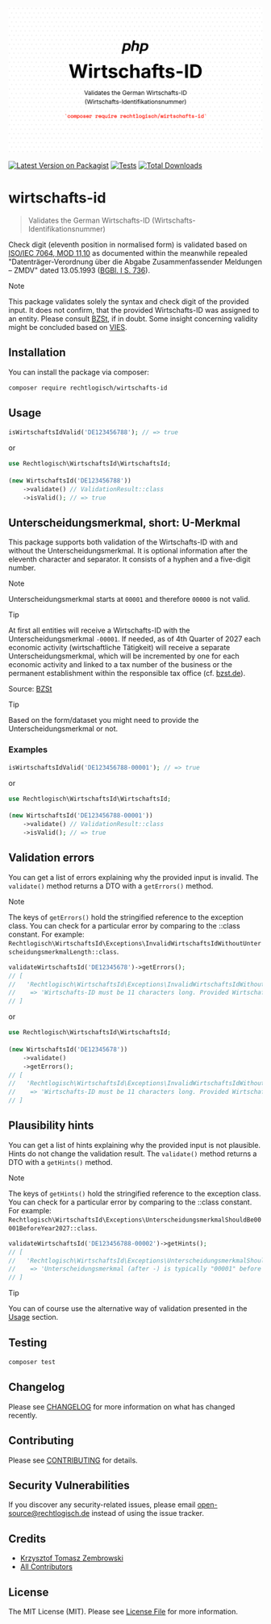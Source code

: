 ![Recht logisch Wirtschafts-ID banner image](rechtlogisch-wirtschafts-id-banner.png)

[![Latest Version on Packagist](https://img.shields.io/packagist/v/rechtlogisch/wirtschafts-id.svg?style=flat-square)](https://packagist.org/packages/rechtlogisch/wirtschafts-id)
[![Tests](https://github.com/rechtlogisch/wirtschafts-id/actions/workflows/run-tests.yml/badge.svg?branch=main)](https://github.com/rechtlogisch/wirtschafts-id/actions/workflows/run-tests.yml)
[![Total Downloads](https://img.shields.io/packagist/dt/rechtlogisch/wirtschafts-id.svg?style=flat-square)](https://packagist.org/packages/rechtlogisch/wirtschafts-id)

# wirtschafts-id

> Validates the German Wirtschafts-ID (Wirtschafts-Identifikationsnummer)

Check digit (eleventh position in normalised form) is validated based on [ISO/IEC 7064, MOD 11,10](https://www.iso.org/standard/31531.html) as documented within the meanwhile repealed "Datenträger-Verordnung über die Abgabe Zusammenfassender Meldungen – ZMDV" dated 13.05.1993 ([BGBl. I S. 736](https://www.bgbl.de/xaver/bgbl/start.xav?start=%2F%2F*%5B%40attr_id%3D%27bgbl193s0726.pdf%27%5D#__bgbl__%2F%2F*%5B%40attr_id%3D%27bgbl193s0726.pdf%27%5D__1720528216746)).

> [!NOTE]
> This package validates solely the syntax and check digit of the provided input. It does not confirm, that the provided Wirtschafts-ID was assigned to an entity. Please consult [BZSt](https://www.bzst.de/DE/Unternehmen/Identifikationsnummern/Wirtschafts-Identifikationsnummer/wirtschaftsidentifikationsnummer_node.html), if in doubt. Some insight concerning validity might be concluded based on [VIES](https://ec.europa.eu/taxation_customs/vies/).

## Installation

You can install the package via composer:

```bash
composer require rechtlogisch/wirtschafts-id
```

## Usage

```php
isWirtschaftsIdValid('DE123456788'); // => true
```

or

```php
use Rechtlogisch\WirtschaftsId\WirtschaftsId;

(new WirtschaftsId('DE123456788'))
    ->validate() // ValidationResult::class
    ->isValid(); // => true
```

## Unterscheidungsmerkmal, short: U-Merkmal

This package supports both validation of the Wirtschafts-ID with and without the Unterscheidungsmerkmal. It is optional information after the eleventh character and separator. It consists of a hyphen and a five-digit number.

> [!NOTE]
> Unterscheidungsmerkmal starts at `00001` and therefore `00000` is not valid. 

> [!TIP]
> At first all entities will receive a Wirtschafts-ID with the Unterscheidungsmerkmal `-00001`. If needed, as of 4th Quarter of 2027 each economic activity (wirtschaftliche Tätigkeit) will receive a separate Unterscheidungsmerkmal, which will be incremented by one for each economic activity and linked to a tax number of the business or the permanent establishment within the responsible tax office (cf. [bzst.de](https://www.bzst.de/DE/Unternehmen/Identifikationsnummern/Wirtschafts-Identifikationsnummer/wirtschaftsidentifikationsnummer_node.html#js-toc-entry4)).
> 
> Source: [BZSt](https://www.bzst.de/DE/Unternehmen/Identifikationsnummern/Wirtschafts-Identifikationsnummer/wirtschaftsidentifikationsnummer_node.html#js-toc-entry4)

> [!TIP]
> Based on the form/dataset you might need to provide the Unterscheidungsmerkmal or not.

### Examples

```php
isWirtschaftsIdValid('DE123456788-00001'); // => true
```

or

```php
use Rechtlogisch\WirtschaftsId\WirtschaftsId;

(new WirtschaftsId('DE123456788-00001'))
    ->validate() // ValidationResult::class
    ->isValid(); // => true
```

## Validation errors

You can get a list of errors explaining why the provided input is invalid. The `validate()` method returns a DTO with a `getErrors()` method.

> [!NOTE]
> The keys of `getErrors()` hold the stringified reference to the exception class. You can check for a particular error by comparing to the ::class constant. For example: `Rechtlogisch\WirtschaftsId\Exceptions\InvalidWirtschaftsIdWithoutUnterscheidungsmerkmalLength::class`.

```php
validateWirtschaftsId('DE12345678')->getErrors();
// [
//   'Rechtlogisch\WirtschaftsId\Exceptions\InvalidWirtschaftsIdWithoutUnterscheidungsmerkmalLength'
//    => 'Wirtschafts-ID must be 11 characters long. Provided Wirtschafts-ID is: 10 characters long.',
// ]
```
or

```php
use Rechtlogisch\WirtschaftsId\WirtschaftsId;

(new WirtschaftsId('DE12345678'))
    ->validate()
    ->getErrors();
// [
//   'Rechtlogisch\WirtschaftsId\Exceptions\InvalidWirtschaftsIdWithoutUnterscheidungsmerkmalLength'
//    => 'Wirtschafts-ID must be 11 characters long. Provided Wirtschafts-ID is: 10 characters long.',
// ]
```

## Plausibility hints

You can get a list of hints explaining why the provided input is not plausible. Hints do not change the validation result.  The `validate()` method returns a DTO with a `getHints()` method.

> [!NOTE]
> The keys of `getHints()` hold the stringified reference to the exception class. You can check for a particular error by comparing to the ::class constant. For example: `Rechtlogisch\WirtschaftsId\Exceptions\UnterscheidungsmerkmalShouldBe00001BeforeYear2027::class`.

```php
validateWirtschaftsId('DE123456788-00002')->getHints();
// [
//   'Rechtlogisch\WirtschaftsId\Exceptions\UnterscheidungsmerkmalShouldBe00001BeforeYear2027'
//    => 'Unterscheidungsmerkmal (after -) is typically "00001" before year 2027.',
// ]
```

> [!TIP]
> You can of course use the alternative way of validation presented in the [Usage](#usage) section. 

## Testing

```bash
composer test
```

## Changelog

Please see [CHANGELOG](CHANGELOG.md) for more information on what has changed recently.

## Contributing

Please see [CONTRIBUTING](https://github.com/rechtlogisch/.github/blob/main/CONTRIBUTING.md) for details.

## Security Vulnerabilities

If you discover any security-related issues, please email open-source@rechtlogisch.de instead of using the issue tracker.

## Credits

- [Krzysztof Tomasz Zembrowski](https://github.com/zembrowski)
- [All Contributors](../../contributors)

## License

The MIT License (MIT). Please see [License File](LICENSE.md) for more information.
